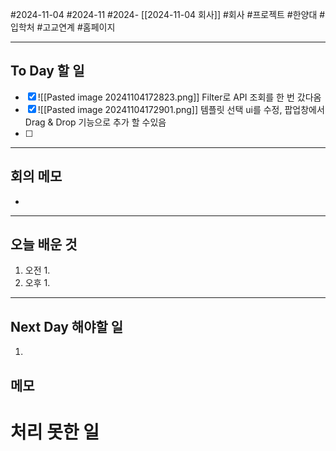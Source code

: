 #2024-11-04 #2024-11 #2024- [[2024-11-04 회사]]
#회사 #프로젝트 #한양대 #입학처 #고교연계 #홈페이지 

---
## To Day 할 일
- [x] ![[Pasted image 20241104172823.png]] Filter로 API 조회를 한 번 갔다옴
- [x] ![[Pasted image 20241104172901.png]] 템플릿 선택 ui를 수정, 팝업창에서 Drag & Drop 기능으로 추가 할 수있음
- [ ] 
---
## 회의 메모
- 
---
## 오늘 배운 것
1. 오전
    1. 
2. 오후
    1. 
---
## Next Day 해야할 일
1. 


## 메모


# 처리 못한 일